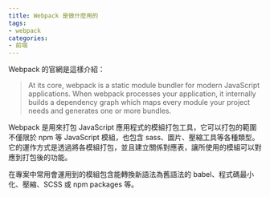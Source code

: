 ```yaml
---
title: Webpack 是做什麼用的
tags:
- webpack
categories:
- 前端
---
```


Webpack 的官網是這樣介紹：
>At its core, webpack is a static module bundler for modern JavaScript applications. When webpack processes your application, it internally builds a dependency graph which maps every module your project needs and generates one or more bundles.

Webpack 是用來打包 JavaScript 應用程式的模組打包工具，它可以打包的範圍不僅限於 npm 等 JavaScript 模組，也包含 sass、圖片、壓縮工具等各種類型。
它的運作方式是透過將各模組打包，並且建立關係對應表，讓所使用的模組可以對應到打包後的功能。

在專案中常用會運用到的模組包含能轉換新語法為舊語法的 babel、程式碼最小化、壓縮、SCSS 或 npm packages 等。